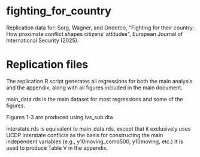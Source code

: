 # fighting_for_country
Replication data for: Sorg, Wagner, and Onderco, "Fighting for their country: How proximate conflict shapes citizens’ attitudes", European Journal of International Security (2025).


# Replication files

The replication.R script generates all regressions for both the main analysis and the appendix, along with all figures included in the main document.

main_data.rds is the main dataset for most regressions and some of the figures.

Figures 1-3 are produced using ivs_sub.dta

interstate.rds is equivalent to main_data.rds, except that it exclusively uses UCDP interstate conflicts as the basis for constructing the main independent variables (e.g., y10moving_comb500, y10moving, etc.)
It is used to produce Table V in the appendix.
